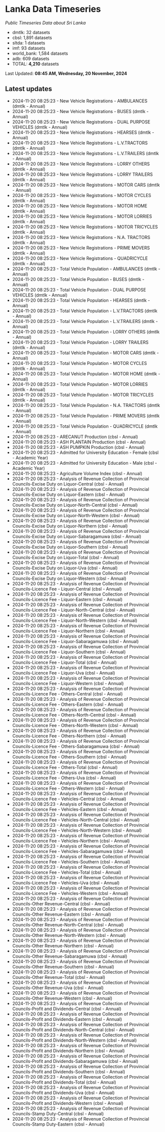# Lanka Data Timeseries
*Public Timeseries Data about Sri Lanka*

* dmtlk: 32 datasets
* cbsl: 1,891 datasets
* sltda: 1 datasets
* imf: 93 datasets
* world_bank: 1,584 datasets
* adb: 609 datasets
* TOTAL: **4,210** datasets

Last Updated: **08:45 AM, Wednesday, 20 November, 2024**

## Latest updates

* 2024-11-20 08:25:23 - New Vehicle Registrations - AMBULANCES (dmtlk - Annual)
* 2024-11-20 08:25:23 - New Vehicle Registrations - BUSES (dmtlk - Annual)
* 2024-11-20 08:25:23 - New Vehicle Registrations - DUAL PURPOSE VEHICLES (dmtlk - Annual)
* 2024-11-20 08:25:23 - New Vehicle Registrations - HEARSES (dmtlk - Annual)
* 2024-11-20 08:25:23 - New Vehicle Registrations - L.V.TRACTORS (dmtlk - Annual)
* 2024-11-20 08:25:23 - New Vehicle Registrations - L.V.TRAILERS (dmtlk - Annual)
* 2024-11-20 08:25:23 - New Vehicle Registrations - LORRY OTHERS (dmtlk - Annual)
* 2024-11-20 08:25:23 - New Vehicle Registrations - LORRY TRAILERS (dmtlk - Annual)
* 2024-11-20 08:25:23 - New Vehicle Registrations - MOTOR CARS (dmtlk - Annual)
* 2024-11-20 08:25:23 - New Vehicle Registrations - MOTOR CYCLES (dmtlk - Annual)
* 2024-11-20 08:25:23 - New Vehicle Registrations - MOTOR HOME (dmtlk - Annual)
* 2024-11-20 08:25:23 - New Vehicle Registrations - MOTOR LORRIES (dmtlk - Annual)
* 2024-11-20 08:25:23 - New Vehicle Registrations - MOTOR TRICYCLES (dmtlk - Annual)
* 2024-11-20 08:25:23 - New Vehicle Registrations - N.A. TRACTORS (dmtlk - Annual)
* 2024-11-20 08:25:23 - New Vehicle Registrations - PRIME MOVERS (dmtlk - Annual)
* 2024-11-20 08:25:23 - New Vehicle Registrations - QUADRICYCLE (dmtlk - Annual)
* 2024-11-20 08:25:23 - Total Vehicle Population - AMBULANCES (dmtlk - Annual)
* 2024-11-20 08:25:23 - Total Vehicle Population - BUSES (dmtlk - Annual)
* 2024-11-20 08:25:23 - Total Vehicle Population - DUAL PURPOSE VEHICLES (dmtlk - Annual)
* 2024-11-20 08:25:23 - Total Vehicle Population - HEARSES (dmtlk - Annual)
* 2024-11-20 08:25:23 - Total Vehicle Population - L.V.TRACTORS (dmtlk - Annual)
* 2024-11-20 08:25:23 - Total Vehicle Population - L.V.TRAILERS (dmtlk - Annual)
* 2024-11-20 08:25:23 - Total Vehicle Population - LORRY OTHERS (dmtlk - Annual)
* 2024-11-20 08:25:23 - Total Vehicle Population - LORRY TRAILERS (dmtlk - Annual)
* 2024-11-20 08:25:23 - Total Vehicle Population - MOTOR CARS (dmtlk - Annual)
* 2024-11-20 08:25:23 - Total Vehicle Population - MOTOR CYCLES (dmtlk - Annual)
* 2024-11-20 08:25:23 - Total Vehicle Population - MOTOR HOME (dmtlk - Annual)
* 2024-11-20 08:25:23 - Total Vehicle Population - MOTOR LORRIES (dmtlk - Annual)
* 2024-11-20 08:25:23 - Total Vehicle Population - MOTOR TRICYCLES (dmtlk - Annual)
* 2024-11-20 08:25:23 - Total Vehicle Population - N.A. TRACTORS (dmtlk - Annual)
* 2024-11-20 08:25:23 - Total Vehicle Population - PRIME MOVERS (dmtlk - Annual)
* 2024-11-20 08:25:23 - Total Vehicle Population - QUADRICYCLE (dmtlk - Annual)
* 2024-11-20 08:25:23 - ARECANUT Production (cbsl - Annual)
* 2024-11-20 08:25:23 - ASH PLANTAIN Production (cbsl - Annual)
* 2024-11-20 08:25:23 - ASH PUMPKIN Production (cbsl - Annual)
* 2024-11-20 08:25:23 - Admitted for University Education - Female (cbsl - Academic Year)
* 2024-11-20 08:25:23 - Admitted for University Education - Male (cbsl - Academic Year)
* 2024-11-20 08:25:23 - Agriculture Volume Index (cbsl - Annual)
* 2024-11-20 08:25:23 - Analysis of Revenue Collection of Provincial Councils-Excise Duty on Liquor-Central (cbsl - Annual)
* 2024-11-20 08:25:23 - Analysis of Revenue Collection of Provincial Councils-Excise Duty on Liquor-Eastern (cbsl - Annual)
* 2024-11-20 08:25:23 - Analysis of Revenue Collection of Provincial Councils-Excise Duty on Liquor-North-Central (cbsl - Annual)
* 2024-11-20 08:25:23 - Analysis of Revenue Collection of Provincial Councils-Excise Duty on Liquor-North-Western (cbsl - Annual)
* 2024-11-20 08:25:23 - Analysis of Revenue Collection of Provincial Councils-Excise Duty on Liquor-Northern (cbsl - Annual)
* 2024-11-20 08:25:23 - Analysis of Revenue Collection of Provincial Councils-Excise Duty on Liquor-Sabaragamuwa (cbsl - Annual)
* 2024-11-20 08:25:23 - Analysis of Revenue Collection of Provincial Councils-Excise Duty on Liquor-Southern (cbsl - Annual)
* 2024-11-20 08:25:23 - Analysis of Revenue Collection of Provincial Councils-Excise Duty on Liquor-Total (cbsl - Annual)
* 2024-11-20 08:25:23 - Analysis of Revenue Collection of Provincial Councils-Excise Duty on Liquor-Uva (cbsl - Annual)
* 2024-11-20 08:25:23 - Analysis of Revenue Collection of Provincial Councils-Excise Duty on Liquor-Western (cbsl - Annual)
* 2024-11-20 08:25:23 - Analysis of Revenue Collection of Provincial Councils-Licence Fee - Liquor-Central (cbsl - Annual)
* 2024-11-20 08:25:23 - Analysis of Revenue Collection of Provincial Councils-Licence Fee - Liquor-Eastern (cbsl - Annual)
* 2024-11-20 08:25:23 - Analysis of Revenue Collection of Provincial Councils-Licence Fee - Liquor-North-Central (cbsl - Annual)
* 2024-11-20 08:25:23 - Analysis of Revenue Collection of Provincial Councils-Licence Fee - Liquor-North-Western (cbsl - Annual)
* 2024-11-20 08:25:23 - Analysis of Revenue Collection of Provincial Councils-Licence Fee - Liquor-Northern (cbsl - Annual)
* 2024-11-20 08:25:23 - Analysis of Revenue Collection of Provincial Councils-Licence Fee - Liquor-Sabaragamuwa (cbsl - Annual)
* 2024-11-20 08:25:23 - Analysis of Revenue Collection of Provincial Councils-Licence Fee - Liquor-Southern (cbsl - Annual)
* 2024-11-20 08:25:23 - Analysis of Revenue Collection of Provincial Councils-Licence Fee - Liquor-Total (cbsl - Annual)
* 2024-11-20 08:25:23 - Analysis of Revenue Collection of Provincial Councils-Licence Fee - Liquor-Uva (cbsl - Annual)
* 2024-11-20 08:25:23 - Analysis of Revenue Collection of Provincial Councils-Licence Fee - Liquor-Western (cbsl - Annual)
* 2024-11-20 08:25:23 - Analysis of Revenue Collection of Provincial Councils-Licence Fee - Others-Central (cbsl - Annual)
* 2024-11-20 08:25:23 - Analysis of Revenue Collection of Provincial Councils-Licence Fee - Others-Eastern (cbsl - Annual)
* 2024-11-20 08:25:23 - Analysis of Revenue Collection of Provincial Councils-Licence Fee - Others-North-Central (cbsl - Annual)
* 2024-11-20 08:25:23 - Analysis of Revenue Collection of Provincial Councils-Licence Fee - Others-North-Western (cbsl - Annual)
* 2024-11-20 08:25:23 - Analysis of Revenue Collection of Provincial Councils-Licence Fee - Others-Northern (cbsl - Annual)
* 2024-11-20 08:25:23 - Analysis of Revenue Collection of Provincial Councils-Licence Fee - Others-Sabaragamuwa (cbsl - Annual)
* 2024-11-20 08:25:23 - Analysis of Revenue Collection of Provincial Councils-Licence Fee - Others-Southern (cbsl - Annual)
* 2024-11-20 08:25:23 - Analysis of Revenue Collection of Provincial Councils-Licence Fee - Others-Total (cbsl - Annual)
* 2024-11-20 08:25:23 - Analysis of Revenue Collection of Provincial Councils-Licence Fee - Others-Uva (cbsl - Annual)
* 2024-11-20 08:25:23 - Analysis of Revenue Collection of Provincial Councils-Licence Fee - Others-Western (cbsl - Annual)
* 2024-11-20 08:25:23 - Analysis of Revenue Collection of Provincial Councils-Licence Fee - Vehicles-Central (cbsl - Annual)
* 2024-11-20 08:25:23 - Analysis of Revenue Collection of Provincial Councils-Licence Fee - Vehicles-Eastern (cbsl - Annual)
* 2024-11-20 08:25:23 - Analysis of Revenue Collection of Provincial Councils-Licence Fee - Vehicles-North-Central (cbsl - Annual)
* 2024-11-20 08:25:23 - Analysis of Revenue Collection of Provincial Councils-Licence Fee - Vehicles-North-Western (cbsl - Annual)
* 2024-11-20 08:25:23 - Analysis of Revenue Collection of Provincial Councils-Licence Fee - Vehicles-Northern (cbsl - Annual)
* 2024-11-20 08:25:23 - Analysis of Revenue Collection of Provincial Councils-Licence Fee - Vehicles-Sabaragamuwa (cbsl - Annual)
* 2024-11-20 08:25:23 - Analysis of Revenue Collection of Provincial Councils-Licence Fee - Vehicles-Southern (cbsl - Annual)
* 2024-11-20 08:25:23 - Analysis of Revenue Collection of Provincial Councils-Licence Fee - Vehicles-Total (cbsl - Annual)
* 2024-11-20 08:25:23 - Analysis of Revenue Collection of Provincial Councils-Licence Fee - Vehicles-Uva (cbsl - Annual)
* 2024-11-20 08:25:23 - Analysis of Revenue Collection of Provincial Councils-Licence Fee - Vehicles-Western (cbsl - Annual)
* 2024-11-20 08:25:23 - Analysis of Revenue Collection of Provincial Councils-Other Revenue-Central (cbsl - Annual)
* 2024-11-20 08:25:23 - Analysis of Revenue Collection of Provincial Councils-Other Revenue-Eastern (cbsl - Annual)
* 2024-11-20 08:25:23 - Analysis of Revenue Collection of Provincial Councils-Other Revenue-North-Central (cbsl - Annual)
* 2024-11-20 08:25:23 - Analysis of Revenue Collection of Provincial Councils-Other Revenue-North-Western (cbsl - Annual)
* 2024-11-20 08:25:23 - Analysis of Revenue Collection of Provincial Councils-Other Revenue-Northern (cbsl - Annual)
* 2024-11-20 08:25:23 - Analysis of Revenue Collection of Provincial Councils-Other Revenue-Sabaragamuwa (cbsl - Annual)
* 2024-11-20 08:25:23 - Analysis of Revenue Collection of Provincial Councils-Other Revenue-Southern (cbsl - Annual)
* 2024-11-20 08:25:23 - Analysis of Revenue Collection of Provincial Councils-Other Revenue-Total (cbsl - Annual)
* 2024-11-20 08:25:23 - Analysis of Revenue Collection of Provincial Councils-Other Revenue-Uva (cbsl - Annual)
* 2024-11-20 08:25:23 - Analysis of Revenue Collection of Provincial Councils-Other Revenue-Western (cbsl - Annual)
* 2024-11-20 08:25:23 - Analysis of Revenue Collection of Provincial Councils-Profit and Dividends-Central (cbsl - Annual)
* 2024-11-20 08:25:23 - Analysis of Revenue Collection of Provincial Councils-Profit and Dividends-Eastern (cbsl - Annual)
* 2024-11-20 08:25:23 - Analysis of Revenue Collection of Provincial Councils-Profit and Dividends-North-Central (cbsl - Annual)
* 2024-11-20 08:25:23 - Analysis of Revenue Collection of Provincial Councils-Profit and Dividends-North-Western (cbsl - Annual)
* 2024-11-20 08:25:23 - Analysis of Revenue Collection of Provincial Councils-Profit and Dividends-Northern (cbsl - Annual)
* 2024-11-20 08:25:23 - Analysis of Revenue Collection of Provincial Councils-Profit and Dividends-Sabaragamuwa (cbsl - Annual)
* 2024-11-20 08:25:23 - Analysis of Revenue Collection of Provincial Councils-Profit and Dividends-Southern (cbsl - Annual)
* 2024-11-20 08:25:23 - Analysis of Revenue Collection of Provincial Councils-Profit and Dividends-Total (cbsl - Annual)
* 2024-11-20 08:25:23 - Analysis of Revenue Collection of Provincial Councils-Profit and Dividends-Uva (cbsl - Annual)
* 2024-11-20 08:25:23 - Analysis of Revenue Collection of Provincial Councils-Profit and Dividends-Western (cbsl - Annual)
* 2024-11-20 08:25:23 - Analysis of Revenue Collection of Provincial Councils-Stamp Duty-Central (cbsl - Annual)
* 2024-11-20 08:25:23 - Analysis of Revenue Collection of Provincial Councils-Stamp Duty-Eastern (cbsl - Annual)